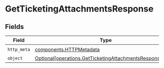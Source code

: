 # GetTicketingAttachmentsResponse


## Fields

| Field                                                                                                                      | Type                                                                                                                       | Required                                                                                                                   | Description                                                                                                                |
| -------------------------------------------------------------------------------------------------------------------------- | -------------------------------------------------------------------------------------------------------------------------- | -------------------------------------------------------------------------------------------------------------------------- | -------------------------------------------------------------------------------------------------------------------------- |
| `http_meta`                                                                                                                | [components.HTTPMetadata](../../models/components/httpmetadata.md)                                                         | :heavy_check_mark:                                                                                                         | N/A                                                                                                                        |
| `object`                                                                                                                   | [Optional[operations.GetTicketingAttachmentsResponseBody]](../../models/operations/getticketingattachmentsresponsebody.md) | :heavy_minus_sign:                                                                                                         | N/A                                                                                                                        |
